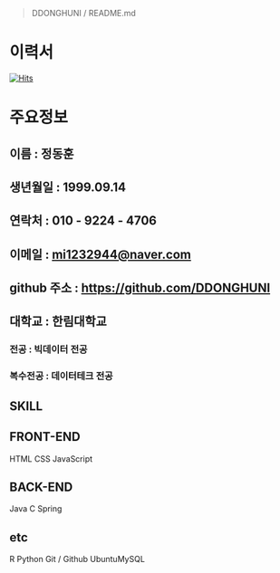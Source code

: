 > DDONGHUNI / README.md
# 이력서

<!--
**DDONGHUNI/DDONGHUNI** is a ✨ _special_ ✨ repository because its `README.md` (this file) appears on your GitHub profile.

Here are some ideas to get you started:

- 🔭 I’m currently working on ...
- 🌱 I’m currently learning ...
- 👯 I’m looking to collaborate on ...
- 🤔 I’m looking for help with ...
- 💬 Ask me about ...
- 📫 How to reach me: ...
- 😄 Pronouns: ...
- ⚡ Fun fact: ...
-->

[![Hits](https://hits.seeyoufarm.com/api/count/incr/badge.svg?url=https%3A%2F%2Fgithub.com%2FDDONGHUNI&count_bg=%23B0E9E5&title_bg=%23256457&icon=&icon_color=%23E7E7E7&title=%EB%B0%A9%EB%AC%B8&edge_flat=false)](https://hits.seeyoufarm.com)                 

# 주요정보
## 이름 : 정동훈
## 생년월일 : 1999.09.14
## 연락처 : 010 - 9224 - 4706
## 이메일 : mi1232944@naver.com
## github 주소 : https://github.com/DDONGHUNI
## 대학교 : 한림대학교

### 전공 : 빅데이터 전공
### 복수전공 : 데이터테크 전공

## SKILL
<tr> <h2>FRONT-END</h2>
  <td> HTML </td>    <td> CSS </td>    <td> JavaScript </td>
</tr>

<tr> <h2>BACK-END</h2>
  <td> Java </td>    <td> C </td>    <td> Spring </td>
</tr>

<tr> <h2>etc</h2>
  <td> R </td></t><td> Python </td></t><td>Git / Github </td></n>
  <td>Ubuntu</td></t><td>MySQL</td>
</tr>
